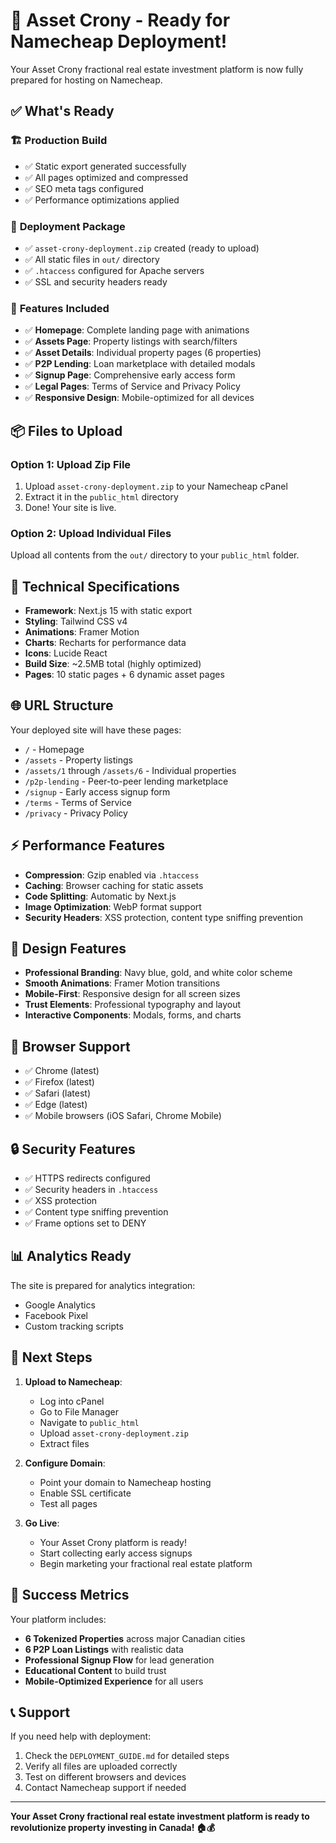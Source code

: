 # 🚀 Asset Crony - Ready for Namecheap Deployment!

Your Asset Crony fractional real estate investment platform is now fully prepared for hosting on Namecheap.

## ✅ What's Ready

### 🏗️ **Production Build**
- ✅ Static export generated successfully
- ✅ All pages optimized and compressed
- ✅ SEO meta tags configured
- ✅ Performance optimizations applied

### 📁 **Deployment Package**
- ✅ `asset-crony-deployment.zip` created (ready to upload)
- ✅ All static files in `out/` directory
- ✅ `.htaccess` configured for Apache servers
- ✅ SSL and security headers ready

### 🎯 **Features Included**
- ✅ **Homepage**: Complete landing page with animations
- ✅ **Assets Page**: Property listings with search/filters
- ✅ **Asset Details**: Individual property pages (6 properties)
- ✅ **P2P Lending**: Loan marketplace with detailed modals
- ✅ **Signup Page**: Comprehensive early access form
- ✅ **Legal Pages**: Terms of Service and Privacy Policy
- ✅ **Responsive Design**: Mobile-optimized for all devices

## 📦 **Files to Upload**

### Option 1: Upload Zip File
1. Upload `asset-crony-deployment.zip` to your Namecheap cPanel
2. Extract it in the `public_html` directory
3. Done! Your site is live.

### Option 2: Upload Individual Files
Upload all contents from the `out/` directory to your `public_html` folder.

## 🔧 **Technical Specifications**

- **Framework**: Next.js 15 with static export
- **Styling**: Tailwind CSS v4
- **Animations**: Framer Motion
- **Charts**: Recharts for performance data
- **Icons**: Lucide React
- **Build Size**: ~2.5MB total (highly optimized)
- **Pages**: 10 static pages + 6 dynamic asset pages

## 🌐 **URL Structure**

Your deployed site will have these pages:
- `/` - Homepage
- `/assets` - Property listings
- `/assets/1` through `/assets/6` - Individual properties
- `/p2p-lending` - Peer-to-peer lending marketplace
- `/signup` - Early access signup form
- `/terms` - Terms of Service
- `/privacy` - Privacy Policy

## ⚡ **Performance Features**

- **Compression**: Gzip enabled via `.htaccess`
- **Caching**: Browser caching for static assets
- **Code Splitting**: Automatic by Next.js
- **Image Optimization**: WebP format support
- **Security Headers**: XSS protection, content type sniffing prevention

## 🎨 **Design Features**

- **Professional Branding**: Navy blue, gold, and white color scheme
- **Smooth Animations**: Framer Motion transitions
- **Mobile-First**: Responsive design for all screen sizes
- **Trust Elements**: Professional typography and layout
- **Interactive Components**: Modals, forms, and charts

## 📱 **Browser Support**

- ✅ Chrome (latest)
- ✅ Firefox (latest)
- ✅ Safari (latest)
- ✅ Edge (latest)
- ✅ Mobile browsers (iOS Safari, Chrome Mobile)

## 🔒 **Security Features**

- ✅ HTTPS redirects configured
- ✅ Security headers in `.htaccess`
- ✅ XSS protection
- ✅ Content type sniffing prevention
- ✅ Frame options set to DENY

## 📊 **Analytics Ready**

The site is prepared for analytics integration:
- Google Analytics
- Facebook Pixel
- Custom tracking scripts

## 🚀 **Next Steps**

1. **Upload to Namecheap**:
   - Log into cPanel
   - Go to File Manager
   - Navigate to `public_html`
   - Upload `asset-crony-deployment.zip`
   - Extract files

2. **Configure Domain**:
   - Point your domain to Namecheap hosting
   - Enable SSL certificate
   - Test all pages

3. **Go Live**:
   - Your Asset Crony platform is ready!
   - Start collecting early access signups
   - Begin marketing your fractional real estate platform

## 🎉 **Success Metrics**

Your platform includes:
- **6 Tokenized Properties** across major Canadian cities
- **6 P2P Loan Listings** with realistic data
- **Professional Signup Flow** for lead generation
- **Educational Content** to build trust
- **Mobile-Optimized Experience** for all users

## 📞 **Support**

If you need help with deployment:
1. Check the `DEPLOYMENT_GUIDE.md` for detailed steps
2. Verify all files are uploaded correctly
3. Test on different browsers and devices
4. Contact Namecheap support if needed

---

**Your Asset Crony fractional real estate investment platform is ready to revolutionize property investing in Canada! 🏠💰**


